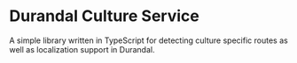 # Durandal Culture Service

A simple library written in TypeScript for detecting culture specific routes as well as localization support in Durandal.

